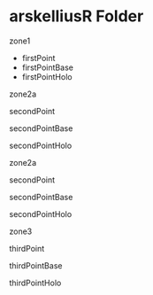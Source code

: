 # arskelliusR Folder

zone1

  - firstPoint
  - firstPointBase
  - firstPointHolo
    
zone2a

  secondPoint
  
  secondPointBase
  
  secondPointHolo
    
zone2a

  secondPoint
  
  secondPointBase
  
  secondPointHolo
    
zone3

  thirdPoint
  
  thirdPointBase
  
  thirdPointHolo 
